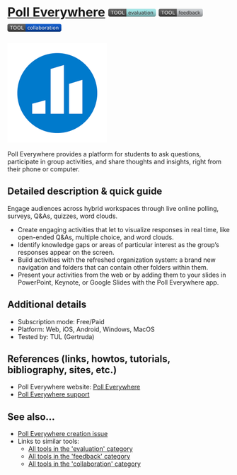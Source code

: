 # [Poll Everywhere](https://www.polleverywhere.com/)  [<img src="images/evaluation.png" align="bottom">](https://github.com/e-CLOSE/Toolbox/issues?q=label%3A01_TOOL+label%3Aevaluation) [<img src="images/feedback.png" align="bottom">](https://github.com/e-CLOSE/Toolbox/issues?q=label%3A01_TOOL+label%3Afeedback) [<img src="images/collaboration.png" align="bottom">](https://github.com/e-CLOSE/Toolbox/issues?q=label%3A01_TOOL+label%3Acollaboration)

![Poll Everywhere Logo](images/poll-everywhere2.png)

Poll Everywhere provides a platform for students to ask questions, participate in group activities, and share thoughts and insights, right from their phone or computer.


## Detailed description & quick guide

Engage audiences across hybrid workspaces through live online polling, surveys, Q&As, quizzes, word clouds.

- Create engaging activities that let to visualize responses in real time, like open-ended Q&As, multiple choice, and word clouds.
- Identify knowledge gaps or areas of particular interest as the group’s responses appear on the screen.
- Build activities with the refreshed organization system: a brand new navigation and folders that can contain other folders within them.
- Present your activities from the web or by adding them to your slides in PowerPoint, Keynote, or Google Slides with the Poll Everywhere app.

## Additional details

- Subscription mode: Free/Paid
- Platform: Web, iOS, Android, Windows, MacOS
- Tested by: TUL (Gertruda)


## References (links, howtos, tutorials, bibliography, sites, etc.)

- Poll Everywhere website: [Poll Everywhere](https://www.polleverywhere.com/)
- [Poll Everywhere support](https://support.polleverywhere.com/hc/en-us)


## See also...

- [Poll Everywhere creation issue](https://github.com/e-CLOSE/Toolbox/issues/121)
- Links to similar tools:
  - [All tools in the 'evaluation' category](https://github.com/e-CLOSE/Toolbox/issues?q=label%3A01_TOOL+label%3Aevaluation)
  - [All tools in the 'feedback' category](https://github.com/e-CLOSE/Toolbox/issues?q=label%3A01_TOOL+label%3Afeedback)
  - [All tools in the 'collaboration' category](https://github.com/e-CLOSE/Toolbox/issues?q=label%3A01_TOOL+label%3Acollaboration)
